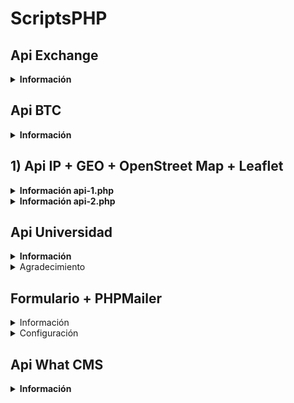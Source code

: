 # ScriptsPHP

## Api Exchange 
<details>
  <summary><b>Información</b></summary>
  https://api.exchangerate.host/ utilizado solo para hacer una conversión de USD a SOL(Peru)
</details>

## Api BTC 
<details>
  <summary><b>Información</b></summary>
  https://coinlayer.com/ conversión BTC a GBP
</details>

## 1) Api IP + GEO + OpenStreet Map + Leaflet
<details>
  <summary><b>Información api-1.php</b></summary>
  <p>Obtiene IP de -> https://api.ipify.org</p>
  <p>Obtiene Información -> https://ipinfo.io/</p>
  <p>Mapa: http://openstreetmap.org + Leaflet: https://leafletjs.com/</p>
</details>

<details>
  <summary><b>Información api-2.php</b></summary>
  <p>Obtiene IP de -> https://api.ipify.org</p>
  <p>Obtiene Información -> http://ipwhois.app/</p>
  <p>Mapa: http://openstreetmap.org + Leaflet: https://leafletjs.com/</p>
</details>

## Api Universidad
<details>
  <summary><b>Información</b></summary>
  http://universities.hipolabs.com/search?country utilizado para obtener universidades del país seleccionado.
</details>
<details>
<summary>Agradecimiento</summary>
Agradecimiento a @masterguru (<a href="https://github.com/masterguru">github</a> - <a href="https://es.stackoverflow.com/users/263200/masterguru">StackOverflow</a>) por la gran ayuda para terminar el script!.
</details>

## Formulario + PHPMailer
<details>
<summary>Información</summary>
  Formulario en PHP usando libreria PHPMailer para enviar los datos por correo.
</details>
<details>
  <summary>Configuración</summary>
  cambiar las siguientes lineas:

  ```
  40) $mail->Host = 'host.tucorreo@mail.com';
  42) $mail->Username = 'tucorreo@mail.com';
  43) $mail->Password = 'CONTRASEÑA CORREO';

  47) $mail->setFrom('CAMBIAR CORREO DE ', 'CAMBIAR TEXTO');
  48) $mail->addAddress('CAMBIAR CORREO PARA', 'CAMBIAR TEXTO');
  ```
</details>

## Api What CMS
<details>
  <summary><b>Información</b></summary>
  https://www.who-hosts-this.com/API Api What CMS
</details>
